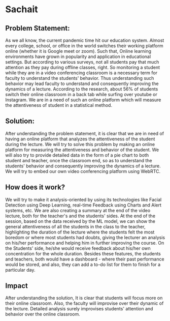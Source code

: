 # Sachait

## Problem Statement:
As we all know, the current pandemic time hit our education system. Almost every college, school, or office in the world switches their working platform online (whether it is Google meet or zoom). Such that, Online learning environments have grown in popularity and application in educational settings. But according to various surveys, not all students pay that much attention as they pay during offline classes, right. So monitoring a student while they are in a video conferencing classroom is a necessary term for faculty to understand the students' behavior. Thus understanding such behavior may lead faculty to understand and consequently improving the dynamics of a lecture. According to the research, about 56% of students switch their online classroom in a back tab while surfing over youtube or Instagram. We are in a need of such an online platform which will measure the attentiveness of student in a statistical method.

## Solution:
After understanding the problem statement, it is clear that we are in need of having an online platform that analyzes the attentiveness of the student during the lecture. We will try to solve this problem by making an online platform for measuring the attentiveness and behavior of the student. We will also try to provide detailed data in the form of a pie chart to both student and teacher, once the classroom end, so as to understand the students' behavior and consequently improving the dynamics of a lecture. We will try to embed our own video conferencing platform using WebRTC. 

## How does it work?
We will try to make it analysis-oriented by using its technologies like Facial Detection using Deep Learning, real-time Feedback using Charts and Alert systems, etc. We are also creating a summary at the end of the video lecture, both for the teacher's and the students' sides. At the end of the session, based on the data received by the ML model, we can show the general attentiveness of all the students in the class to the teacher, highlighting the duration of the lecture where the students felt the most boredom or where most students had doubts, giving the lecturer an analysis on his/her performance and helping him in further improving the course. On the Students' side, he/she would receive feedback about his/her own concentration for the whole duration. Besides these features, the students and teachers, both would have a dashboard - where their past performance would be stored, and also, they can add a to-do list for them to finish for a particular day.

## Impact
After understanding the solution, It is clear that students will focus more on their online classroom. Also, the faculty will improvise over their dynamic of the lecture. Detailed analysis surely improvises students' attention and behavior over the online classroom.
